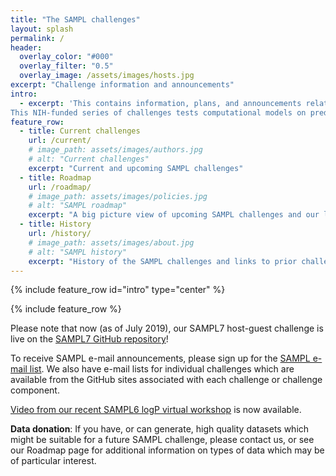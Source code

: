 ```yaml
---
title: "The SAMPL challenges"
layout: splash
permalink: /
header:
  overlay_color: "#000"
  overlay_filter: "0.5"
  overlay_image: /assets/images/hosts.jpg
excerpt: "Challenge information and announcements"
intro:
  - excerpt: 'This contains information, plans, and announcements relating to the Statistical Assessment of Modeling of Proteins and Ligands (SAMPL) series of blind predictive challenges.
This NIH-funded series of challenges tests computational models on predictions of properties related to obstacles faced in a drug discovery setting. Use our sub-pages and links to access more information.'
feature_row:
  - title: Current challenges
    url: /current/
    # image_path: assets/images/authors.jpg
    # alt: "Current challenges"
    excerpt: "Current and upcoming SAMPL challenges"
  - title: Roadmap
    url: /roadmap/
    # image_path: assets/images/policies.jpg
    # alt: "SAMPL roadmap"
    excerpt: "A big picture view of upcoming SAMPL challenges and our long-term roadmap"
  - title: History
    url: /history/
    # image_path: assets/images/about.jpg
    # alt: "SAMPL history"
    excerpt: "History of the SAMPL challenges and links to prior challenges and data"
---
```


{% include feature_row id="intro" type="center" %}

{% include feature_row %}

Please note that now (as of July 2019), our SAMPL7 host-guest challenge is live on the [SAMPL7 GitHub repository](https://github.com/mobleylab/sampl7)!

To receive SAMPL e-mail announcements, please sign up for the [SAMPL e-mail list](http://eepurl.com/dPj11j). We also have e-mail lists for individual challenges which are available from the GitHub sites associated with each challenge or challenge component.

[Video from our recent SAMPL6 logP virtual workshop](https://www.youtube.com/watch?v=FWUPXG8U3UE) is now available.

**Data donation**: If you have, or can generate, high quality datasets which might be suitable for a future SAMPL challenge, please contact us, or see our Roadmap page for additional information on types of data which may be of particular interest.
